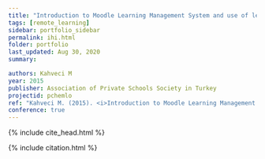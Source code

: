 ```yaml
---
title: "Introduction to Moodle Learning Management System and use of learning objects"
tags: [remote_learning]
sidebar: portfolio_sidebar
permalink: ihi.html
folder: portfolio
last_updated: Aug 30, 2020
summary:

authors: Kahveci M
year: 2015
publisher: Association of Private Schools Society in Turkey
projectid: pchemlo
ref: "Kahveci M. (2015). <i>Introduction to Moodle Learning Management System and use of learning objects</i>. Paper presented at the Association of Private Schools Society in Turkey. [Workshop]. Kaya Plazzo Hotel, Antalya, Turkey. January 28 - 31, 2015."
conference: true
---
```


{% include cite_head.html %}

{% include citation.html %}